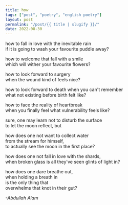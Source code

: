 ```yaml
---
title: how
tags: ["post", "poetry", "english poetry"]
layout: post
permalink: "/post/{{ title | slugify }}/"
date: 2022-08-30
---
```

how to fall in love with the inevitable rain\
if it is going to wash your favourite puddle away?

how to welcome that fall with a smile\
which will wither your favourite flowers?

how to look forward to surgery\
when the wound kind of feels nice?

how to look forward to death when you can't remember\
what not existing before birth felt like?

how to face the reality of heartbreak\
when you finally feel what vulnerability feels like?

sure, one may learn not to disturb the surface\
to let the moon reflect, but

how does one not want to collect water\
from the stream for himself,\
to actually see the moon in the first place?

how does one not fall in love with the shards,\
when broken glass is all they've seen glints of light in?

how does one dare breathe out,\
when holding a breath in\
is the only thing that\
overwhelms that knot in their gut?

*-Abdullah Alam*